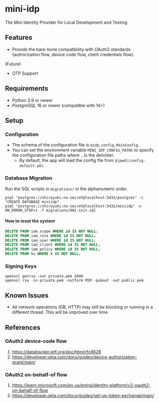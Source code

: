# mini-idp

The Mini Identity Provider for Local Development and Testing

## Features

* Provide the bare-bone compatibility with OAuth2 standards (authorization flow, device code flow, client credentials flow).

(Future)

* OTP Support

## Requirements

* Python 3.9 or newer
* PostgreSQL 16 or newer (compatible with 14+)

## Setup

### Configuration

* The schema of the configuration file is `midp.config.MainConfig`.
* You can set the environment variable `MINI_IDP_CONFIG_PATHS` to specify the configuration file paths where `,` is the delimiter.
  * By default, the app will load the config file from `$(pwd)/config-default.yml`.

### Database Migration

Run the SQL scripts in `migrations/` in the alphanumeric order.

```shell
psql "postgres://shiroyuki:no-secret@localhost:5432/postgres" -c "CREATE DATABASE miniidp"
psql "postgres://shiroyuki:no-secret@localhost:5432/miniidp" -v ON_ERROR_STOP=1 -f migrations/001-init.sql
```

#### How to reset the system

```sql
DELETE FROM iam_scope WHERE id IS NOT NULL;
DELETE FROM iam_role WHERE id IS NOT NULL;
DELETE FROM iam_user WHERE id IS NOT NULL;
DELETE FROM iam_client WHERE id IS NOT NULL;
DELETE FROM iam_policy WHERE id IS NOT NULL;
DELETE FROM kv WHERE k IS NOT NULL;
```

### Signing Keys

```shell
openssl genrsa -out private.pem 2048
openssl rsa -in private.pem -outform PEM -pubout -out public.pem
```

## Known Issues

* All network operations (DB, HTTP) may still be blocking or running in a different thread. This will be improved over time.

## References

### OAuth2 device-code flow
1. https://datatracker.ietf.org/doc/html/rfc8628
2. https://developer.okta.com/docs/guides/device-authorization-grant/main/

### OAuth2 on-behalf-of flow
1. https://learn.microsoft.com/en-us/entra/identity-platform/v2-oauth2-on-behalf-of-flow
2. https://developer.okta.com/docs/guides/set-up-token-exchange/main/